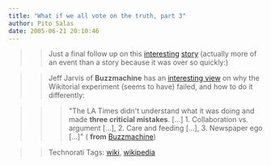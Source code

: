 ```yaml
---
title: "What if we all vote on the truth, part 3"
author: Pito Salas
date: 2005-06-21 20:10:46
---
```


>>

>> Just a final follow up on this
[interesting](</weblogs/archives/000753.html>)
[story](<http://www.buzzmachine.com/archives/2005_06_21.html#009908>)
(actually more of an event than a story because it was over so quickly:)

>>

>> Jeff Jarvis of **Buzzmachine** has an [interesting
view](<http://www.buzzmachine.com/archives/2005_06_21.html#009908>) on why the
Wikitorial experiment (seems to have) failed, and how to do it differently:

>>

>>> "The LA Times didn't understand what it was doing and made **three
criticial mistakes**. […] 1. Collaboration vs. argument […], 2. Care and
feeding […], 3. Newspaper ego […]" ( **from**
[Buzzmachine](<http://www.buzzmachine.com/archives/2005_06_21.html#009908>))

>>

>> Technorati Tags: [wiki](<http://technorati.com/tag/wiki>),
[wikipedia](<http://technorati.com/tag/wikipedia>)


